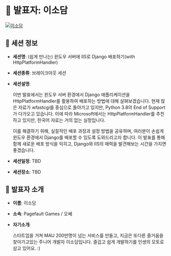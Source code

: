 # 🎤 발표자: 이소담

<div class="container">
    <div class="row justify-content-center">
        <div class="col-md-4 profile mb-4 text-center">
            <a href="#" target="_self"><img src="/images/speakers/sodamlee.jpg" alt="이소담" class="img-fluid" /></a>
        </div>
    </div>
</div>

## 🔎 세션 정보

- **세션명**: (쉽게 만나는) 윈도우 서버에 IIS로 Django 배포하기(with HttpPlatformHandler)
- **세션종류**: 브레이크아웃 세션
- **세션설명**:

  이번 발표에서는 윈도우 서버 환경에서 Django 애플리케이션을 HttpPlatformHandler를 활용하여 배포하는 방법에 대해 살펴보겠습니다. 현재 많은 자료가 wfastcgi를 중심으로 돌아가고 있지만, Python 3.8의 End of Support가 다가오고 있습니다. 이에 따라 Microsoft에서는 HttpPlatformHandler를 추천하고 있지만, 한국어 자료는 거의 없는 실정입니다.

  이를 해결하기 위해, 실질적인 배포 과정과 설정 방법을 공유하며, 여러분이 손쉽게 윈도우 환경에서 Django를 배포할 수 있도록 도와드리고자 합니다. 이 발표를 통해 함께 새로운 배포 방식을 익히고, Django와 IIS의 매력을 발견해보는 시간을 가지면 좋겠습니다.

- **세션일정**: TBD
- **세션장소**: TBD

## 📜 발표자 소개

- **이름**: 이소담
- **소속**: Pagefault Games / 오쎄
- **자기소개**:

  스타트업을 거쳐 MAU 200만명이 넘는 서비스를 만들고, 지금은 또다른 즐거움을 찾아가고있는 주니어 개발자 이소담입니다. 즐겁고 쉽게 개발하기를 인생의 모토로 삼고 있어요. :)